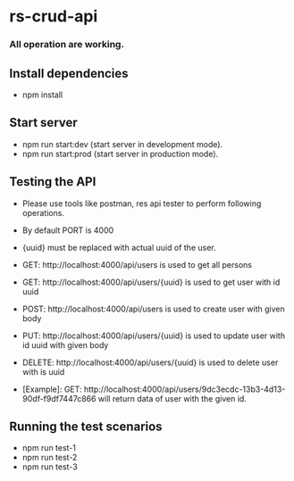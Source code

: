 # rs-crud-api

### All operation are working.

## Install dependencies
- npm install

## Start server
- npm run start:dev (start server in development mode).
- npm run start:prod (start server in production mode).


## Testing the API
- Please use tools like postman, res api tester to perform following operations.
- By default PORT is 4000
- {uuid} must be replaced with actual uuid of the user.

- GET: http://localhost:4000/api/users is used to get all persons
- GET: http://localhost:4000/api/users/{uuid} is used to get user with id uuid
- POST: http://localhost:4000/api/users is used to create user with given body
- PUT: http://localhost:4000/api/users/{uuid} is used to update user with id uuid with given body
- DELETE: http://localhost:4000/api/users/{uuid} is used to delete user with is uuid

- [Example]: GET: http://localhost:4000/api/users/9dc3ecdc-13b3-4d13-90df-f9df7447c866 will return data of user with the given id.

## Running the test scenarios
- npm run test-1
- npm run test-2
- npm run test-3




